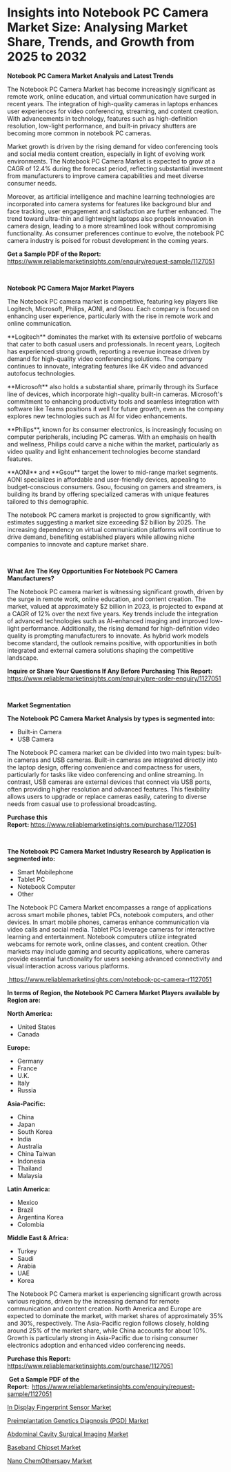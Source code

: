 <p><h1>Insights into Notebook PC Camera Market Size: Analysing Market Share, Trends, and Growth from 2025 to 2032</h1></p><p><strong>Notebook PC Camera Market Analysis and Latest Trends</strong></p>
<p><p>The Notebook PC Camera Market has become increasingly significant as remote work, online education, and virtual communication have surged in recent years. The integration of high-quality cameras in laptops enhances user experiences for video conferencing, streaming, and content creation. With advancements in technology, features such as high-definition resolution, low-light performance, and built-in privacy shutters are becoming more common in notebook PC cameras.</p><p>Market growth is driven by the rising demand for video conferencing tools and social media content creation, especially in light of evolving work environments. The Notebook PC Camera Market is expected to grow at a CAGR of 12.4% during the forecast period, reflecting substantial investment from manufacturers to improve camera capabilities and meet diverse consumer needs. </p><p>Moreover, as artificial intelligence and machine learning technologies are incorporated into camera systems for features like background blur and face tracking, user engagement and satisfaction are further enhanced. The trend toward ultra-thin and lightweight laptops also propels innovation in camera design, leading to a more streamlined look without compromising functionality. As consumer preferences continue to evolve, the notebook PC camera industry is poised for robust development in the coming years.</p></p>
<p><strong>Get a Sample PDF of the Report:&nbsp;</strong> <a href="https://www.reliablemarketinsights.com/enquiry/request-sample/1127051?utm_campaign=2609&utm_medium=2&utm_source=Github&utm_content=ia&utm_term=06042025&utm_id=notebook-pc-camera">https://www.reliablemarketinsights.com/enquiry/request-sample/1127051</a></p>
<p>&nbsp;</p>
<p><strong>Notebook PC Camera Major Market Players</strong></p>
<p><p>The Notebook PC camera market is competitive, featuring key players like Logitech, Microsoft, Philips, AONI, and Gsou. Each company is focused on enhancing user experience, particularly with the rise in remote work and online communication.</p><p>**Logitech** dominates the market with its extensive portfolio of webcams that cater to both casual users and professionals. In recent years, Logitech has experienced strong growth, reporting a revenue increase driven by demand for high-quality video conferencing solutions. The company continues to innovate, integrating features like 4K video and advanced autofocus technologies.</p><p>**Microsoft** also holds a substantial share, primarily through its Surface line of devices, which incorporate high-quality built-in cameras. Microsoft's commitment to enhancing productivity tools and seamless integration with software like Teams positions it well for future growth, even as the company explores new technologies such as AI for video enhancements.</p><p>**Philips**, known for its consumer electronics, is increasingly focusing on computer peripherals, including PC cameras. With an emphasis on health and wellness, Philips could carve a niche within the market, particularly as video quality and light enhancement technologies become standard features.</p><p>**AONI** and **Gsou** target the lower to mid-range market segments. AONI specializes in affordable and user-friendly devices, appealing to budget-conscious consumers. Gsou, focusing on gamers and streamers, is building its brand by offering specialized cameras with unique features tailored to this demographic.</p><p>The notebook PC camera market is projected to grow significantly, with estimates suggesting a market size exceeding $2 billion by 2025. The increasing dependency on virtual communication platforms will continue to drive demand, benefiting established players while allowing niche companies to innovate and capture market share.</p></p>
<p>&nbsp;</p>
<p><strong>What Are The Key Opportunities For Notebook PC Camera Manufacturers?</strong></p>
<p><p>The Notebook PC camera market is witnessing significant growth, driven by the surge in remote work, online education, and content creation. The market, valued at approximately $2 billion in 2023, is projected to expand at a CAGR of 12% over the next five years. Key trends include the integration of advanced technologies such as AI-enhanced imaging and improved low-light performance. Additionally, the rising demand for high-definition video quality is prompting manufacturers to innovate. As hybrid work models become standard, the outlook remains positive, with opportunities in both integrated and external camera solutions shaping the competitive landscape.</p></p>
<p><strong>Inquire or Share Your Questions If Any Before Purchasing This Report:</strong> <a href="https://www.reliablemarketinsights.com/enquiry/pre-order-enquiry/1127051?utm_campaign=2609&utm_medium=2&utm_source=Github&utm_content=ia&utm_term=06042025&utm_id=notebook-pc-camera">https://www.reliablemarketinsights.com/enquiry/pre-order-enquiry/1127051</a></p>
<p>&nbsp;</p>
<p><strong>Market Segmentation</strong></p>
<p><strong>The Notebook PC Camera Market Analysis by types is segmented into:</strong></p>
<p><ul><li>Built-in Camera</li><li>USB Camera</li></ul></p>
<p><p>The Notebook PC camera market can be divided into two main types: built-in cameras and USB cameras. Built-in cameras are integrated directly into the laptop design, offering convenience and compactness for users, particularly for tasks like video conferencing and online streaming. In contrast, USB cameras are external devices that connect via USB ports, often providing higher resolution and advanced features. This flexibility allows users to upgrade or replace cameras easily, catering to diverse needs from casual use to professional broadcasting.</p></p>
<p><strong>Purchase this Report:&nbsp;</strong><a href="https://www.reliablemarketinsights.com/purchase/1127051?utm_campaign=2609&utm_medium=2&utm_source=Github&utm_content=ia&utm_term=06042025&utm_id=notebook-pc-camera">https://www.reliablemarketinsights.com/purchase/1127051</a></p>
<p>&nbsp;</p>
<p><strong>The Notebook PC Camera Market Industry Research by Application is segmented into:</strong></p>
<p><ul><li>Smart Mobilephone</li><li>Tablet PC</li><li>Notebook Computer</li><li>Other</li></ul></p>
<p><p>The Notebook PC Camera Market encompasses a range of applications across smart mobile phones, tablet PCs, notebook computers, and other devices. In smart mobile phones, cameras enhance communication via video calls and social media. Tablet PCs leverage cameras for interactive learning and entertainment. Notebook computers utilize integrated webcams for remote work, online classes, and content creation. Other markets may include gaming and security applications, where cameras provide essential functionality for users seeking advanced connectivity and visual interaction across various platforms.</p></p>
<p><a href="https://www.reliablemarketinsights.com/notebook-pc-camera-r1127051?utm_campaign=2609&utm_medium=2&utm_source=Github&utm_content=ia&utm_term=06042025&utm_id=notebook-pc-camera">&nbsp;https://www.reliablemarketinsights.com/notebook-pc-camera-r1127051</a></p>
<p><strong>In terms of Region, the Notebook PC Camera Market Players available by Region are:</strong></p>
<p>
    <p> <strong> North America: </strong>
        <ul>
            <li>United States</li>
            <li>Canada</li>
        </ul>
        </p> 
    <p> <strong> Europe: </strong>
        <ul>
            <li>Germany</li>
            <li>France</li>
            <li>U.K.</li>
            <li>Italy</li>
            <li>Russia</li>
        </ul>
        </p> 
    <p> <strong> Asia-Pacific: </strong>
        <ul>
            <li>China</li>
            <li>Japan</li>
            <li>South Korea</li>
            <li>India</li>
            <li>Australia</li>
            <li>China Taiwan</li>
            <li>Indonesia</li>
            <li>Thailand</li>
            <li>Malaysia</li>
        </ul>
        </p> 
    <p> <strong> Latin America: </strong>
        <ul>
            <li>Mexico</li>
            <li>Brazil</li>
            <li>Argentina Korea</li>
            <li>Colombia</li>
        </ul>
        </p> 
    <p> <strong> Middle East & Africa: </strong>
        <ul>
            <li>Turkey</li>
            <li>Saudi</li>
            <li>Arabia</li>
            <li>UAE</li>
            <li>Korea</li>
        </ul>
    </p>
    </p>
<p><p>The Notebook PC Camera market is experiencing significant growth across various regions, driven by the increasing demand for remote communication and content creation. North America and Europe are expected to dominate the market, with market shares of approximately 35% and 30%, respectively. The Asia-Pacific region follows closely, holding around 25% of the market share, while China accounts for about 10%. Growth is particularly strong in Asia-Pacific due to rising consumer electronics adoption and enhanced video conferencing needs.</p></p>
<p><strong>Purchase this Report: </strong><a href="https://www.reliablemarketinsights.com/purchase/1127051?utm_campaign=2609&utm_medium=2&utm_source=Github&utm_content=ia&utm_term=06042025&utm_id=notebook-pc-camera">https://www.reliablemarketinsights.com/purchase/1127051</a></p>
<p>&nbsp;<strong>Get a Sample PDF of the Report:&nbsp;&nbsp;</strong><a href="https://www.reliablemarketinsights.com/enquiry/request-sample/1127051?utm_campaign=2609&utm_medium=2&utm_source=Github&utm_content=ia&utm_term=06042025&utm_id=notebook-pc-camera">https://www.reliablemarketinsights.com/enquiry/request-sample/1127051</a></p>
<p><strong></strong></p>
<p><p><a href="https://github.com/lisaeichler20775/Market-Research-Report-List-1/blob/main/in-display-fingerprint-sensor-market.md?utm_campaign=2609&utm_medium=2&utm_source=Github&utm_content=ia&utm_term=06042025&utm_id=notebook-pc-camera">In Display Fingerprint Sensor Market</a></p><p><a href="https://www.linkedin.com/pulse/comprehensive-analysis-preimplantation-genetics-diagnosis-pgd-nw0vf?utm_campaign=2609&utm_medium=2&utm_source=Github&utm_content=ia&utm_term=06042025&utm_id=notebook-pc-camera">Preimplantation Genetics Diagnosis (PGD) Market</a></p><p><a href="https://www.linkedin.com/pulse/abdominal-cavity-surgical-imaging-market-expected-grow-impressive-cqpgf?utm_campaign=2609&utm_medium=2&utm_source=Github&utm_content=ia&utm_term=06042025&utm_id=notebook-pc-camera">Abdominal Cavity Surgical Imaging Market</a></p><p><a href="https://github.com/yankimber90yankim/Market-Research-Report-List-1/blob/main/baseband-chipset-market.md?utm_campaign=2609&utm_medium=2&utm_source=Github&utm_content=ia&utm_term=06042025&utm_id=notebook-pc-camera">Baseband Chipset Market</a></p><p><a href="https://www.linkedin.com/pulse/nano-chemothersapy-report-industry-analysis-growth-projections-anvkf?utm_campaign=2609&utm_medium=2&utm_source=Github&utm_content=ia&utm_term=06042025&utm_id=notebook-pc-camera">Nano ChemOthersapy Market</a></p></p>